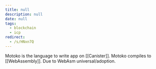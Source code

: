 ```yaml
---
title: null
description: null
date: null
tags:
  - blockchain
  - icp
redirect:
  - /s/HNxn7Q
---
```


Motoko is the language to write app on [[Canister]]. Motoko compiles to [[WebAssembly]]. Due to WebAsm universal/adoption.
